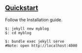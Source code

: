 ## [Quickstart](https://jekyllrb.com/docs/)

Follow the Installation guide.  

```
$: jekyll new myblog
$: cd myblog

$: bundle exec jekyll serve
#Note: open http://localhost:4000
```
